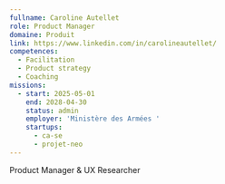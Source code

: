 ```yaml
---
fullname: Caroline Autellet
role: Product Manager
domaine: Produit
link: https://www.linkedin.com/in/carolineautellet/
competences:
  - Facilitation
  - Product strategy
  - Coaching
missions:
  - start: 2025-05-01
    end: 2028-04-30
    status: admin
    employer: 'Ministère des Armées '
    startups:
      - ca-se
      - projet-neo
---
```

Product Manager & UX Researcher